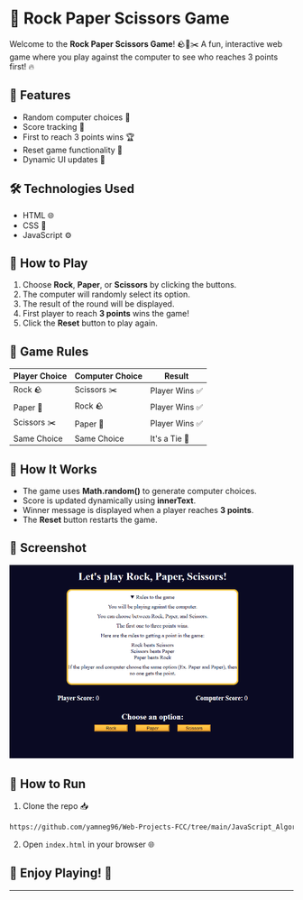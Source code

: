 # 🎯 Rock Paper Scissors Game

Welcome to the **Rock Paper Scissors Game**! 🪨📄✂️
A fun, interactive web game where you play against the computer to see who reaches 3 points first! 🔥

## 🚀 Features
- Random computer choices 🤖
- Score tracking 🔢
- First to reach 3 points wins 🏆
- Reset game functionality 🔄
- Dynamic UI updates 💪

## 🛠️ Technologies Used
- HTML 🌐
- CSS 🎨
- JavaScript ⚙️

## 🎯 How to Play
1. Choose **Rock**, **Paper**, or **Scissors** by clicking the buttons.
2. The computer will randomly select its option.
3. The result of the round will be displayed.
4. First player to reach **3 points** wins the game!
5. Click the **Reset** button to play again.

## 📌 Game Rules
| Player Choice   | Computer Choice | Result          |
|----------------|----------------|---------------|
| Rock 🪨        | Scissors ✂️    | Player Wins ✅ |
| Paper 📄       | Rock 🪨        | Player Wins ✅ |
| Scissors ✂️    | Paper 📄       | Player Wins ✅ |
| Same Choice    | Same Choice    | It's a Tie 🤝  |

## 🧠 How It Works
- The game uses **Math.random()** to generate computer choices.
- Score is updated dynamically using **innerText**.
- Winner message is displayed when a player reaches **3 points**.
- The **Reset** button restarts the game.

## 📸 Screenshot
![Rock Paper Scissors Game Preview](./image.png)

## 🔑 How to Run
1. Clone the repo 📥
```bash
https://github.com/yamneg96/Web-Projects-FCC/tree/main/JavaScript_Algorithms_and_Data_Structures/G1/p6
```
2. Open `index.html` in your browser 🌐

## 🎉 Enjoy Playing! 🥳

---


